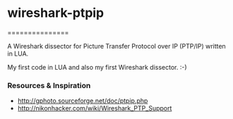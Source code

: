 # wireshark-ptpip
===============

A Wireshark dissector for Picture Transfer Protocol over IP (PTP/IP) written in LUA.

My first code in LUA and also my first Wireshark dissector. :-)

### Resources & Inspiration

* http://gphoto.sourceforge.net/doc/ptpip.php
* http://nikonhacker.com/wiki/Wireshark_PTP_Support
